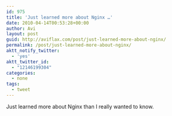 ```yaml
---
id: 975
title: 'Just learned more about Nginx …'
date: 2010-04-14T00:53:28+00:00
author: Avi
layout: post
guid: http://aviflax.com/post/just-learned-more-about-nginx/
permalink: /post/just-learned-more-about-nginx/
aktt_notify_twitter:
  - 'yes'
aktt_twitter_id:
  - "12146199304"
categories:
  - none
tags:
  - tweet
---
```

Just learned more about Nginx than I really wanted to know.